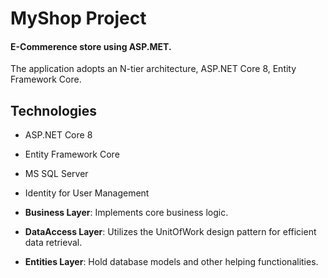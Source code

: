 # MyShop Project
#### E-Commerence store using ASP.MET.
The application adopts an N-tier architecture, ASP.NET Core 8, Entity Framework Core.

## Technologies
* ASP.NET Core 8
* Entity Framework Core
* MS SQL Server
* Identity for User Management

* **Business Layer**: Implements core business logic.
* **DataAccess Layer**: Utilizes the UnitOfWork design pattern for efficient data retrieval.
* **Entities Layer**: Hold database models and other helping functionalities.
